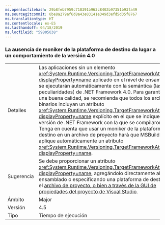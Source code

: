 ```yaml
---
ms.openlocfilehash: 29b8feb7959c718391b963c8402b97351b93fa49
ms.sourcegitcommit: 0be8a279af6d8a43e03141e349d3efd5d35f8767
ms.translationtype: HT
ms.contentlocale: es-ES
ms.lasthandoff: 04/18/2019
ms.locfileid: "59805038"
---
```

### <a name="missing-target-framework-moniker-results-in-40-behavior"></a>La ausencia de moniker de la plataforma de destino da lugar a un comportamiento de la versión 4.0

|   |   |
|---|---|
|Detalles|Las aplicaciones sin un elemento <xref:System.Runtime.Versioning.TargetFrameworkAttribute?displayProperty=name> aplicado en el nivel de ensamblado se ejecutarán automáticamente con la semántica (las peculiaridades) de .NET Framework 4.0. Para garantizar una buena calidad, se recomienda que todos los archivos binarios incluyan un atributo <xref:System.Runtime.Versioning.TargetFrameworkAttribute?displayProperty=name> explícito en el que se indique la versión de .NET Framework con la que se compilaron. Tenga en cuenta que usar un moniker de la plataforma de destino en un archivo de proyecto hará que MSBuild aplique automáticamente un atributo <xref:System.Runtime.Versioning.TargetFrameworkAttribute?displayProperty=name>.|
|Sugerencia|Se debe proporcionar un atributo <xref:System.Runtime.Versioning.TargetFrameworkAttribute?displayProperty=name>, agregándolo directamente al ensamblado o especificando una plataforma de destino en el [archivo de proyecto, o bien a través de la GUI de propiedades del proyecto de Visual Studio](https://devblogs.microsoft.com/visualstudio/visual-studio-managed-multi-targeting-part-1-concepts-target-framework-moniker-target-framework/).|
|Ámbito|Major|
|Versión|4.5|
|Tipo|Tiempo de ejecución|
